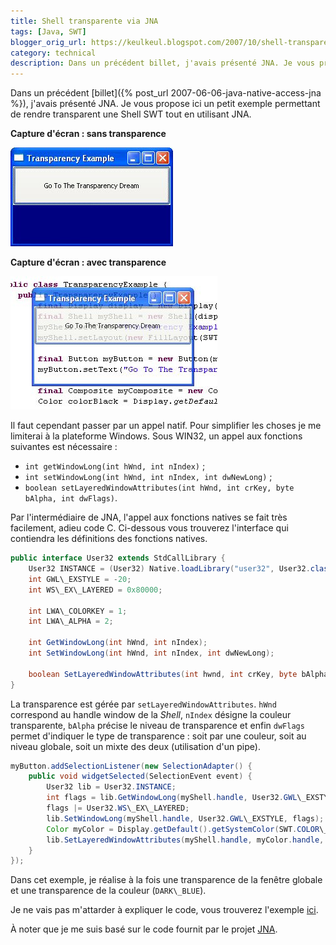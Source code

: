```yaml
---
title: Shell transparente via JNA
tags: [Java, SWT]
blogger_orig_url: https://keulkeul.blogspot.com/2007/10/shell-transparente-via-jna.html
category: technical
description: Dans un précédent billet, j'avais présenté JNA. Je vous propose ici un petit exemple permettant de rendre transparent une Shell SWT tout en utilisant JNA.  
---
```


Dans un précédent [billet]({% post_url 2007-06-06-java-native-access-jna %}), j'avais présenté JNA. Je vous propose ici un petit exemple permettant de rendre transparent une Shell SWT tout en utilisant JNA.  
  
**Capture d'écran : sans transparence**
  
![/images/withouttransparency.jpg](/images/withouttransparency.jpg)

**Capture d'écran : avec transparence**
  
![/images/withtransparency.jpg](/images/withtransparency.jpg)  

Il faut cependant passer par un appel natif. Pour simplifier les choses je me limiterai à la plateforme Windows. Sous WIN32, un appel aux fonctions suivantes est nécessaire :

* `int getWindowLong(int hWnd, int nIndex)` ;
* `int setWindowLong(int hWnd, int nIndex, int dwNewLong)` ;
* `boolean setLayeredWindowAttributes(int hWnd, int crKey, byte bAlpha, int dwFlags)`.

Par l'intermédiaire de JNA, l'appel aux fonctions natives se fait très facilement, adieu code C. Ci-dessous vous trouverez l'interface qui contiendra les définitions des fonctions natives.  

```java
public interface User32 extends StdCallLibrary {  
    User32 INSTANCE = (User32) Native.loadLibrary("user32", User32.class, DEFAULT\_OPTIONS);  
    int GWL\_EXSTYLE = -20;  
    int WS\_EX\_LAYERED = 0x80000;  
  
    int LWA\_COLORKEY = 1;  
    int LWA\_ALPHA = 2;  
  
    int GetWindowLong(int hWnd, int nIndex);  
    int SetWindowLong(int hWnd, int nIndex, int dwNewLong);  
  
    boolean SetLayeredWindowAttributes(int hwnd, int crKey, byte bAlpha, int dwFlags);  
}
```

La transparence est gérée par `setLayeredWindowAttributes`. `hWnd` correspond au handle window de la *Shell*, `nIndex` désigne la couleur transparente, `bAlpha` précise le niveau de transparence et enfin `dwFlags` permet d'indiquer le type de transparence : soit par une couleur, soit au niveau globale, soit un mixte des deux (utilisation d'un pipe).  

```java
myButton.addSelectionListener(new SelectionAdapter() {  
    public void widgetSelected(SelectionEvent event) {  
        User32 lib = User32.INSTANCE;  
        int flags = lib.GetWindowLong(myShell.handle, User32.GWL\_EXSTYLE);  
        flags |= User32.WS\_EX\_LAYERED;
        lib.SetWindowLong(myShell.handle, User32.GWL\_EXSTYLE, flags);  
        Color myColor = Display.getDefault().getSystemColor(SWT.COLOR\_DARK\_BLUE);  
        lib.SetLayeredWindowAttributes(myShell.handle, myColor.handle, (byte)200, User32.LWA\_COLORKEY | User32.LWA\_ALPHA);
    }  
});
```

Dans cet exemple, je réalise à la fois une transparence de la fenêtre globale et une transparence de la couleur (`DARK\_BLUE`).

Je ne vais pas m'attarder à expliquer le code, vous trouverez l'exemple [ici](/files/transparencyexample.zip).

À noter que je me suis basé sur le code fournit par le projet [JNA](https://github.com/java-native-access/jna).